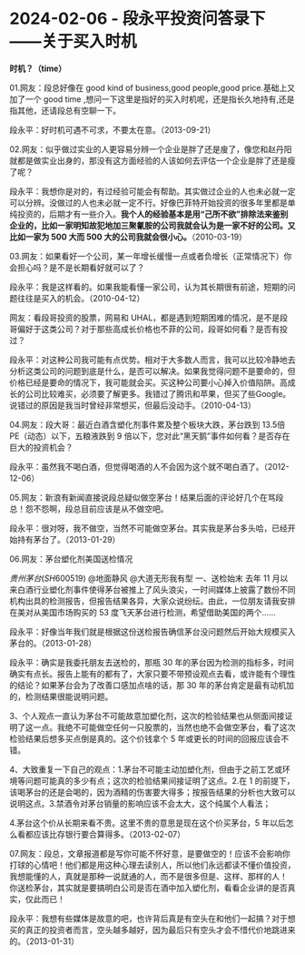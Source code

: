 # 2024-02-06 - 段永平投资问答录下——关于买入时机

**时机？（time）**

01.网友：段总好像在 good kind of business,good people,good price.基础上又加了一个 good time ,想问一下这里是指好的买入时机呢，还是指长久地持有,还是指其他，还请段总有空聊一下。

段永平：好时机可遇不可求，不要太在意。（2013-09-21）

02.网友：似乎做过实业的人更容易分辨一个企业是胖了还是廋了，像您和赵丹阳就都是做实业出身的，那没有这方面经验的人该如何去评估一个企业是胖了还是瘦了呢？

段永平：我想你是对的，有过经验可能会有帮助。其实做过企业的人也未必就一定可以分辨。没做过的人也未必就一定不行。好像巴菲特开始投资的很多年里都是单纯投资的，后期才有一些介入。**我个人的经验基本是用“己所不欲”排除法来鉴别企业的，比如一家明知故犯地加三聚氰胺的公司我就会认为是一家不好的公司。又比如一家为 500 大而 500 大的公司我就会很小心。**（2010-03-19）

03.网友：如果看好一个公司，某一年增长缓慢一点或者负增长（正常情况下）你会担心吗？是不是长期看好就可以了？

段永平：我是这样看的。如果我能看懂一家公司，认为其长期很有前途，短期的问题往往是买入的机会。（2010-04-12）

网友：看段哥投资的股票，网易和 UHAL，都是遇到短期困难的情况，是不是段哥偏好于这类公司？对于那些高成长价格也不菲的公司，段哥如何看？是否有投过？

段永平：对这种公司我可能有点优势。相对于大多数人而言，我可以比较冷静地去分析这类公司的问题到底是什么，是否可以解决。如果我觉得问题不是要命的，但价格已经是要命的情况下，我可能就会买。买这种公司要小心掉入价值陷阱。高成长的公司比较难买，必须要了解更多。我错过了腾讯和苹果，但买了些Google。说错过的原因是我当时曾经非常想买，但最后没动手。（2010-04-13）

04.网友：段大哥：最近白酒含塑化剂事件累及整个板块大跌，茅台跌到 13.5倍 PE（动态）以下，五粮液跌到 9 倍以下，您对此“黑天鹅”事件如何看？是否存在巨大的投资机会？

段永平：虽然我不喝白酒，但觉得喝酒的人不会因为这个就不喝白酒了。（2012-12-06）

05.网友：新浪有新闻直接说段总疑似做空茅台！结果后面的评论好几个在骂段总！怨不怨啊，段总目前应该是从不做空吧。

段永平：很对呀，我不做空，当然不可能做空茅台。其实我是茅台多头哈，已经开始持有茅台了。（2013-01-29）

06.网友：茅台塑化剂美国送检情况

$贵州茅台(SH600519)$ @地面静风 @大道无形我有型 一、送检始末 去年 11 月以来白酒行业塑化剂事件使得茅台被推上了风头浪尖，一时间媒体上披露了数份不同机构出具的检测报告，但报告结果各异，大家众说纷纭。由此，一位朋友请我安排在美对从美国市场购买的 53 度飞天茅台进行检测，希望借助美国的两个……

段永平：好像当年我们就是根据这份送检报告确信茅台没问题然后开始大规模买入茅台的。（2013-01-28）

段永平：确实是我委托朋友去送检的，那瓶 30 年的茅台因为检测的指标多，时间确实有点长。报告上能有的都有了，大家只要不带预设观点去看，或许能有个理性的结论？如果茅台会为了改善口感加点啥的话，那 30 年的茅台肯定是最有动机加的，检测结果很能说明问题。

3、个人观点一直认为茅台不可能故意加塑化剂，这次的检验结果也从侧面间接证明了这一点。我绝不可能做空任何一只股票的，当然也绝不会做空茅台，看了这次检验结果后想多买点倒是真的。这个价钱拿个 5 年或更长的时间的回报应该会不错。

4、大致重复一下自己的观点：1.茅台不可能主动加塑化剂，但由于之前工艺或环境等问题可能真的多少有点；这次的检验结果间接证明了这点。2.在 1 的前提下，该喝茅台的还是会喝的，因为酒精的伤害要大得多；按报告结果的分析也大致可以说明这点。3.禁酒令对茅台销量的影响应该不会太大，这个纯属个人看法；

4.茅台这个价从长期来看不贵。这里不贵的意思是现在这个价买茅台，5 年以后怎么看都应该比存银行要合算得多。（2013-02-07）

07.网友：段总，文章报道都是写你可能不怀好意，是要做空的！应该不会影响你打球的心情吧！他们都是用这种心理去读别人，所以他们永远都读不懂价值投资，我想能懂的人，真就是那种一说就通的人，而不是很多但是、这样、那样的人！ 你送检茅台，其实就是要搞明白公司是否在酒中加入塑化剂，看看企业讲的是否真实，仅此而已！

段永平：我想有些媒体是故意的吧，也许背后真是有空头在和他们一起搞？对于想买的真正的投资者而言，空头越多越好，因为最后只有空头才会不惜代价地跳进来的。（2013-01-31）